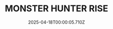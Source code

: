 ---
title: "MONSTER HUNTER RISE"
id: 1446780
date: 2025-04-18T00:00:05.710Z
link: games/steam/recent/monster-hunter-rise
image: http://media.steampowered.com/steamcommunity/public/images/apps/1446780/560dd364b52075b783424961a43c01f9b69fde15.jpg
playtime_2weeks: 2450
playtime_forever: 5023
playtime_windows_forever: 0
playtime_mac_forever: 0
playtime_linux_forever: 5023
playtime_deck_forever: 5023
---